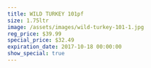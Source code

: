 ```yaml
---
title: WILD TURKEY 101pf
size: 1.75ltr
image: /assets/images/wild-turkey-101-1.jpg
reg_price: $39.99
special_price: $32.49
expiration_date: 2017-10-18 00:00:00
show_special: true
---
```



